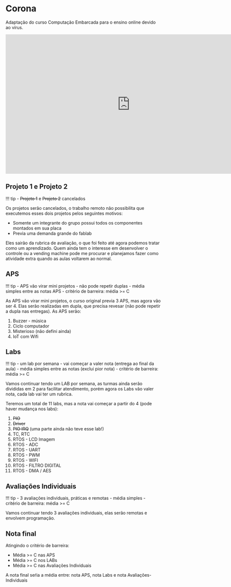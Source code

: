 # Corona 

Adaptação do curso Computação Embarcada para o ensino online devido
ao vírus.

<iframe width="806" height="453" src="https://www.youtube.com/embed/AjXTqx-x9X4" frameborder="0" allow="accelerometer; autoplay; encrypted-media; gyroscope; picture-in-picture" allowfullscreen></iframe>

## Projeto 1 e Projeto 2
 
!!! tip
    - ~~Projeto 1~~ e ~~Projeto 2~~ cancelados
 
Os projetos serão cancelados, o trabalho remoto não possibilita que executemos esses dois projetos pelos seguintes motivos:

- Somente um integrante do grupo possui todos os componentes montados em sua placa
- Previa uma demanda grande do fablab


Eles sairão da rubrica de avaliação, o que foi feito até agora podemos tratar como um aprendizado. Quem ainda tem o interesse em desenvolver o controle ou a vending machine pode me procurar e planejamos fazer como atividade extra  quando as aulas voltarem ao normal.

## APS

!!! tip
    - APS vão virar mini projetos
    - não pode repetir duplas
    - média simples entre as notas APS
    - critério de barreira: média >= C

    
As APS vão virar mini projetos, o curso original previa 3 APS, mas agora vão ser 4. Elas serão realizadas em dupla, que precisa revesar (não pode repetir a dupla nas entregas).  As APS serão:

1. Buzzer - música
1. Ciclo computador 
1. Misterioso (não defini ainda)
1. IoT com Wifi

## Labs

!!! tip
    - um lab por semana
    - vai começar a valer nota (entrega ao final da aula)
    - média simples entre as notas (exclui pior nota)
    - critério de barreira: média >= C
    
Vamos continuar tendo um LAB por semana, as turmas ainda serão divididas em 2 para facilitar atendimento, porém agora os Labs vão valer nota, cada lab vai ter um rubrica.

Teremos um total de 11 labs, mas a nota vai começar a partir do 4 (pode haver mudança nos labs):

1. ~~PIO~~
1. ~~Driver~~
1. ~~PIO IRQ~~ (uma parte ainda não teve esse lab!)
1. TC, RTC
1. RTOS - LCD Imagem
1. RTOS - ADC
1. RTOS - UART
1. RTOS - PWM 
1. RTOS - WIFI
1. RTOS - FILTRO DIGITAL
1. RTOS - DMA / AES 

## Avaliações Individuais

!!! tip
    - 3 avaliações individuais, práticas e remotas
    - média simples 
    - critério de barreira: média >= C

Vamos continuar tendo 3 avaliações individuais, elas serão remotas e envolvem programação. 

## Nota final

Atingindo o critério de barreira: 

- Média >= C nas APS
- Média >= C nos LABs
- Média >= C nas Avaliações Individuais
 
A nota final seŕia a média entre: nota APS, nota Labs e nota Avaliações-Individuais


